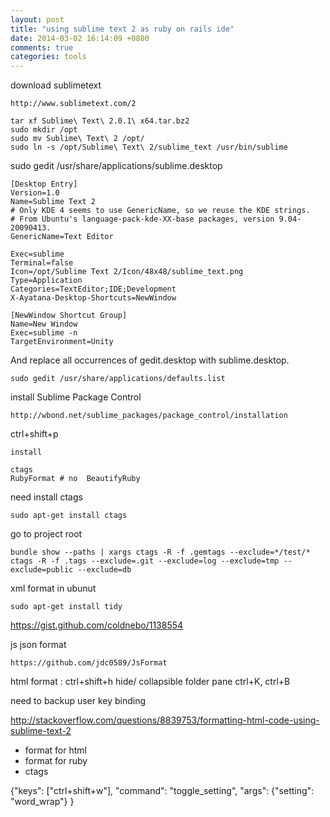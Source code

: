 ```yaml
---
layout: post
title: "using sublime text 2 as ruby on rails ide"
date: 2014-03-02 16:14:09 +0800
comments: true
categories: tools
---
```



download sublimetext
```
http://www.sublimetext.com/2
```
```
tar xf Sublime\ Text\ 2.0.1\ x64.tar.bz2
sudo mkdir /opt
sudo mv Sublime\ Text\ 2 /opt/
sudo ln -s /opt/Sublime\ Text\ 2/sublime_text /usr/bin/sublime
```

sudo gedit /usr/share/applications/sublime.desktop
```
[Desktop Entry]
Version=1.0
Name=Sublime Text 2
# Only KDE 4 seems to use GenericName, so we reuse the KDE strings.
# From Ubuntu's language-pack-kde-XX-base packages, version 9.04-20090413.
GenericName=Text Editor

Exec=sublime
Terminal=false
Icon=/opt/Sublime Text 2/Icon/48x48/sublime_text.png
Type=Application
Categories=TextEditor;IDE;Development
X-Ayatana-Desktop-Shortcuts=NewWindow

[NewWindow Shortcut Group]
Name=New Window
Exec=sublime -n
TargetEnvironment=Unity
```


And replace all occurrences of gedit.desktop with sublime.desktop.
```
sudo gedit /usr/share/applications/defaults.list
```



install Sublime Package Control
```
http://wbond.net/sublime_packages/package_control/installation
```

ctrl+shift+p
```
install

ctags
RubyFormat # no  BeautifyRuby
```


need install ctags 
```
sudo apt-get install ctags
```

go to project root
```
bundle show --paths | xargs ctags -R -f .gemtags --exclude=*/test/* 
ctags -R -f .tags --exclude=.git --exclude=log --exclude=tmp --exclude=public --exclude=db
```



xml format in ubunut
```
sudo apt-get install tidy
```
https://gist.github.com/coldnebo/1138554



js  json format
```
https://github.com/jdc0589/JsFormat
```


html format : ctrl+shift+h
hide/ collapsible folder pane  ctrl+K, ctrl+B

need to backup user key binding


http://stackoverflow.com/questions/8839753/formatting-html-code-using-sublime-text-2


- format for html 
- format for ruby
- ctags

{"keys": ["ctrl+shift+w"], "command": "toggle_setting", "args": {"setting": "word_wrap"} }
